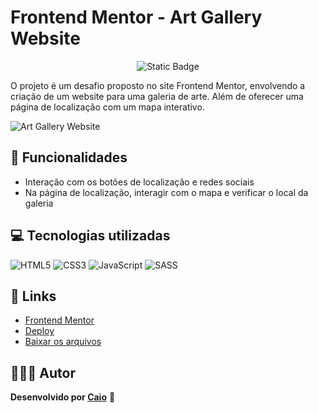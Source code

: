 # Frontend Mentor - Art Gallery Website

<p align="center">
     <img loading="lazy" alt="Static Badge" src="https://img.shields.io/badge/Status-Conclu%C3%ADdo-blue?style=for-the-badge">
</p>

O projeto é um desafio proposto no site Frontend Mentor, envolvendo a criação de um website para uma galeria de arte. Além de oferecer uma página de localização com um mapa interativo.

![Art Gallery Website](https://github.com/caioikn/art-gallery/assets/28030999/5f943df7-d8cd-4b05-bc60-d9bec9eb96a1)

## 🔨 Funcionalidades
- Interação com os botões de localização e redes sociais
- Na página de localização, interagir com o mapa e verificar o local da galeria

## 💻 Tecnologias utilizadas
![HTML5](https://img.shields.io/badge/html5-%23E34F26.svg?style=for-the-badge&logo=html5&logoColor=white) ![CSS3](https://img.shields.io/badge/css3-%231572B6.svg?style=for-the-badge&logo=css3&logoColor=white) ![JavaScript](https://img.shields.io/badge/JavaScript-323330?style=for-the-badge&logo=javascript&logoColor=F7DF1E) ![SASS](https://img.shields.io/badge/SASS-hotpink.svg?style=for-the-badge&logo=SASS&logoColor=white)

## 🔗 Links
- [Frontend Mentor](https://www.frontendmentor.io/solutions/art-gallery-website-Q2K55Qiluy)
- [Deploy](https://caioikn.github.io/art-gallery/)
- [Baixar os arquivos](https://github.com/caioikn/art-gallery/archive/main/art-gallery.zip)

## 🧑🏻‍💻 Autor
**Desenvolvido por [Caio](https://www.linkedin.com/in/caioikena/)** 💙
